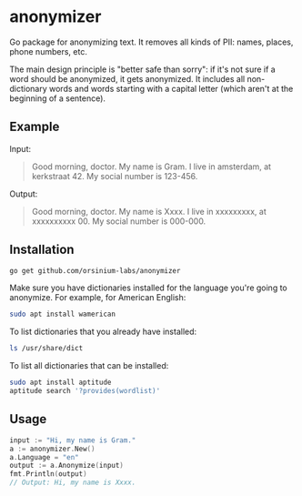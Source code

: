 # anonymizer

Go package for anonymizing text. It removes all kinds of PII: names, places, phone numbers, etc.

The main design principle is "better safe than sorry": if it's not sure if a word should be anonymized, it gets anonymized. It includes all non-dictionary words and words starting with a capital letter (which aren't at the beginning of a sentence).

## Example

Input:

> Good morning, doctor. My name is Gram. I live in amsterdam, at kerkstraat 42. My social number is 123-456.

Output:

> Good morning, doctor. My name is Xxxx. I live in xxxxxxxxx, at xxxxxxxxxx 00. My social number is 000-000.

## Installation

```bash
go get github.com/orsinium-labs/anonymizer
```

Make sure you have dictionaries installed for the language you're going to anonymize. For example, for American English:

```bash
sudo apt install wamerican
```

To list dictionaries that you already have installed:

```bash
ls /usr/share/dict
```

To list all dictionaries that can be installed:

```bash
sudo apt install aptitude
aptitude search '?provides(wordlist)'
```

## Usage

```go
input := "Hi, my name is Gram."
a := anonymizer.New()
a.Language = "en"
output := a.Anonymize(input)
fmt.Println(output)
// Output: Hi, my name is Xxxx.
```
